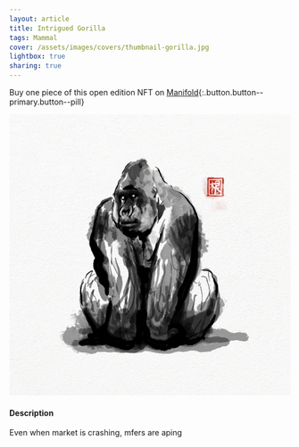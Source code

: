 ```yaml
---
layout: article
title: Intrigued Gorilla
tags: Mammal
cover: /assets/images/covers/thumbnail-gorilla.jpg
lightbox: true
sharing: true
---
```


Buy one piece of this open edition NFT on [Manifold](https://app.manifold.xyz/c/cryptosumie-24){:.button.button--primary.button--pill}

<div class="card mt-3">
  <div class="card__image">
    <img src="/assets/images/hd/gorilla.jpg"/>
  </div>
  <div class="card__content">
    <div class="card__header">
      <h4>Description</h4>
    </div>
    <p>Even when market is crashing, mfers are aping</p>
  </div>
</div>



